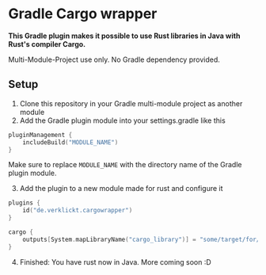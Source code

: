 # Gradle Cargo wrapper
**This Gradle plugin makes it possible to use Rust libraries in Java with Rust's compiler Cargo.**

Multi-Module-Project use only. No Gradle dependency provided.

## Setup

1. Clone this repository in your Gradle multi-module project as another module
2. Add the Gradle plugin module into your settings.gradle like this 
```kotlin
pluginManagement {
    includeBuild("MODULE_NAME")
}
```
Make sure to replace `MODULE_NAME` with the directory name of the Gradle plugin module.

3. Add the plugin to a new module made for rust and configure it
```kotlin
plugins {
    id("de.verklickt.cargowrapper")
}

cargo {
    outputs[System.mapLibraryName("cargo_library")] = "some/target/for/the/binaries"
}
```

4. Finished: You have rust now in Java. More coming soon :D